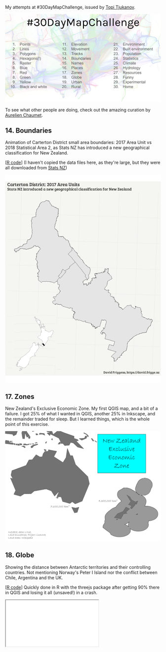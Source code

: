 My attempts at #30DayMapChallenge, issued by
[Topi Tjukanov](https://twitter.com/tjukanov/status/1187713840550744066).

![Challenge themes](challenge.jpg)

To see what other people are doing, check out the amazing curation by
[Aurelien Chaumet](https://public.tableau.com/profile/aurelien.chaumet#!/vizhome/30daymapchallenge/30DayMapChallenge-Week1?publish=yes).


## 14. Boundaries

Animation of Carterton District small area boundaries:
2017 Area Unit vs 2018 Statistical Area 2, as Stats NZ
has introduced a new geographical classification for
New Zealand.

[[R code](done/14_boundaries_carterton.R)]
(I haven't copied the data files here, as they're large, but
they were all downloaded from [Stats NZ](stats.govt.nz))

![Carterton District map](done/14_boundaries_carterton.gif)


## 17. Zones

New Zealand's Exclusive Economic Zone. My first QGIS map,
and a bit of a failure. I got 25% of what I wanted in QGIS,
another 25% in Inkscape, and the remainder traded for sleep.
But I learned things, which is the whole point of this
exercise.

![NZEEZ](done/17_zones_nzeez.png)


## 18. Globe

Showing the distance between Antarctic territories and
their controlling countries. Not mentioning Norway's
Peter I Island nor the conflict between Chile, Argentina
and the UK.

[[R code](done/18_globe_antarctica.R)]
Quickly done in R with the threejs package after getting
90% there in QGIS and losing it all (unsaved!) in a crash.

<iframe src="done/18_globe_antarctica.html"></iframe>

